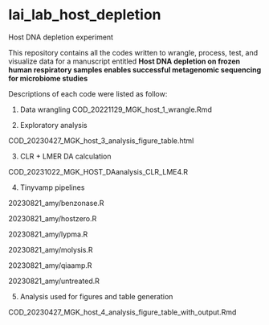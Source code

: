 # lai_lab_host_depletion

Host DNA depletion experiment


This repository contains all the codes written to wrangle, process, test, and visualize data for a manuscript entitled 
**Host DNA depletion on frozen human respiratory samples enables successful metagenomic sequencing for microbiome studies**

Descriptions of each code were listed as follow:

1. Data wrangling
COD_20221129_MGK_host_1_wrangle.Rmd

2. Exploratory analysis

COD_20230427_MGK_host_3_analysis_figure_table.html

3. CLR + LMER DA calculation

COD_20231022_MGK_HOST_DAanalysis_CLR_LME4.R

4. Tinyvamp pipelines

20230821_amy/benzonase.R

20230821_amy/hostzero.R

20230821_amy/lypma.R

20230821_amy/molysis.R

20230821_amy/qiaamp.R

20230821_amy/untreated.R

5. Analysis used for figures and table generation

COD_20230427_MGK_host_4_analysis_figure_table_with_output.Rmd

‌
